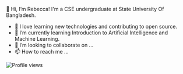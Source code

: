 👋 Hi, I’m Rebecca! I'm a CSE undergraduate at State University Of Bangladesh.
- 👀 I love learning new technologies and contributing to open source.
- 🌱 I’m currently learning Introduction to Artificial Intelligence and Machine Learning.
- 💞️ I’m looking to collaborate on ...
- 📫 How to reach me ...

![Profile views](https://gpvc.arturio.dev/011Rebecca)

<!---
011Rebecca/011Rebecca is a ✨ special ✨ repository because its `README.md` (this file) appears on your GitHub profile.
You can click the Preview link to take a look at your changes.
--->
